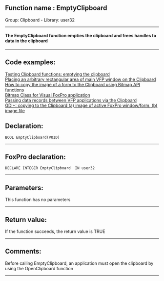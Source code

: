 
## Function name : EmptyClipboard
Group: Clipboard - Library: user32    
***  


#### The EmptyClipboard function empties the clipboard and frees handles to data in the clipboard
***  


## Code examples:
[Testing Clipboard functions: emptying the clipboard](../../samples/sample_028.md)  
[Placing an arbitrary rectangular area of main VFP window on the Clipboard](../../samples/sample_081.md)  
[How to copy the image of a form to the Clipboard using Bitmap API functions](../../samples/sample_091.md)  
[Bitmap Class for Visual FoxPro application](../../samples/sample_295.md)  
[Passing data records between VFP applications via the Clipboard](../../samples/sample_346.md)  
[GDI+: copying to the Clipboard (a) image of active FoxPro window/form, (b) image file](../../samples/sample_457.md)  

## Declaration:
```foxpro  
BOOL EmptyClipboard(VOID)  
```  
***  


## FoxPro declaration:
```foxpro  
DECLARE INTEGER EmptyClipboard  IN user32  
```  
***  


## Parameters:
This function has no parameters  
***  


## Return value:
If the function succeeds, the return value is TRUE  
***  


## Comments:
Before calling EmptyClipboard, an application must open the clipboard by using the OpenClipboard function  
  
***  

